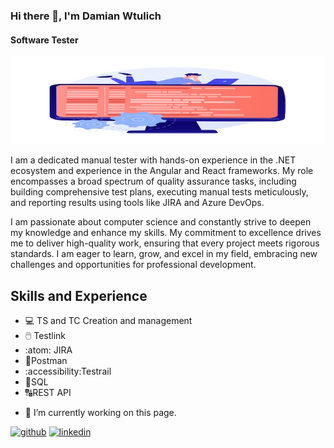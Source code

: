 ### Hi there 👋, I'm Damian Wtulich
#### Software Tester
![Software Tester](https://github.com/DamWtulTest/DamWtulTest/blob/main/20943846.jpg)

I am a dedicated manual tester with hands-on experience in the .NET ecosystem and experience in the Angular and React frameworks. My role encompasses a broad spectrum of quality assurance tasks, including building comprehensive test plans, executing manual tests meticulously, and reporting results using tools like JIRA and Azure DevOps.

I am passionate about computer science and constantly strive to deepen my knowledge and enhance my skills. My commitment to excellence drives me to deliver high-quality work, ensuring that every project meets rigorous standards. I am eager to learn, grow, and excel in my field, embracing new challenges and opportunities for professional development.

## Skills and Experience

* 💻 TS and TC Creation and management
* 🖱️ Testlink
* :atom: JIRA
* 🏣Postman
* :accessibility:Testrail
* 🧭SQL
* 🔠REST API



- 🔭 I’m currently working on this page. 


[<img src='https://cdn.jsdelivr.net/npm/simple-icons@3.0.1/icons/github.svg' alt='github' height='40'>](https://github.com/DamWtulTest)  [<img src='https://cdn.jsdelivr.net/npm/simple-icons@3.0.1/icons/linkedin.svg' alt='linkedin' height='40'>](https://www.linkedin.com/in/damian-wtulich/)  

